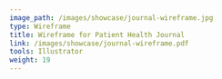 ```yaml
---
image_path: /images/showcase/journal-wireframe.jpg
type: Wireframe
title: Wireframe for Patient Health Journal
link: /images/showcase/journal-wireframe.pdf
tools: Illustrator
weight: 19
---
```

